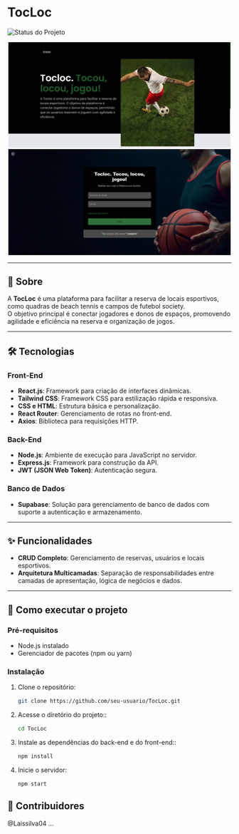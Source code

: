 # TocLoc  

![Status do Projeto](https://img.shields.io/badge/Status-Em%20Revisão-blue)


<div align="center">

  <img src="assets/chrome_DUUREggWD4.png" alt="Tela inicial do TocLoc" width="500px">
  <img src="assets/chrome_KF7KWekSSC.png" alt="Tela de reserva do TocLoc" width="500px">
</div>

---

## 📝 Sobre  

A **TocLoc** é uma plataforma para facilitar a reserva de locais esportivos, como quadras de beach tennis e campos de futebol society.  
O objetivo principal é conectar jogadores e donos de espaços, promovendo agilidade e eficiência na reserva e organização de jogos.  

---

## 🛠 Tecnologias  

### Front-End  
- **React.js**: Framework para criação de interfaces dinâmicas.  
- **Tailwind CSS**: Framework CSS para estilização rápida e responsiva.  
- **CSS e HTML**: Estrutura básica e personalização.  
- **React Router**: Gerenciamento de rotas no front-end.  
- **Axios**: Biblioteca para requisições HTTP.  

### Back-End  
- **Node.js**: Ambiente de execução para JavaScript no servidor.  
- **Express.js**: Framework para construção da API.  
- **JWT (JSON Web Token)**: Autenticação segura.  

### Banco de Dados  
- **Supabase**: Solução para gerenciamento de banco de dados com suporte a autenticação e armazenamento.  

---

## ✨ Funcionalidades  

- **CRUD Completo**: Gerenciamento de reservas, usuários e locais esportivos.  
- **Arquitetura Multicamadas**: Separação de responsabilidades entre camadas de apresentação, lógica de negócios e dados.  

---

## 🚀 Como executar o projeto  

### Pré-requisitos  
- Node.js instalado  
- Gerenciador de pacotes (npm ou yarn)  

### Instalação  

1. Clone o repositório:  
   ```bash
   git clone https://github.com/seu-usuario/TocLoc.git
2. Acesse o diretório do projeto::  
   ```bash
   cd TocLoc
3. Instale as dependências do back-end e do front-end::  
   ```bash
   npm install
4. Inicie o servidor:  
   ```bash
   npm start
   
## 👥 Contribuidores
@Laissilva04
...
